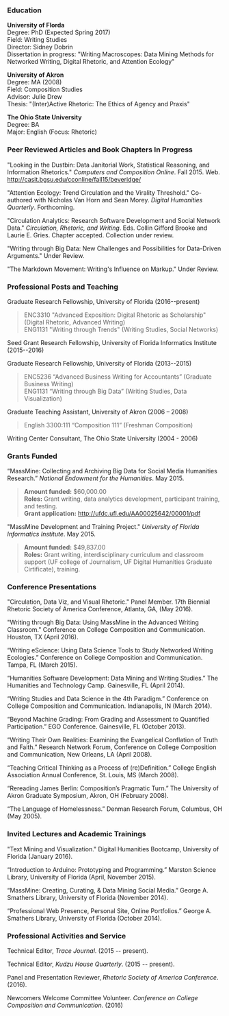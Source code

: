 ### **Education**

**University of Florda**  
Degree: PhD (Expected Spring 2017)  
Field: Writing Studies  
Director: Sidney Dobrin  
Dissertation in progress: "Writing Macroscopes: Data Mining Methods for Networked Writing, Digital Rhetoric, and Attention Ecology"

**University of Akron**  
Degree: MA (2008)  
Field: Composition Studies  
Advisor: Julie Drew  
Thesis: "(Inter)Active Rhetoric: The Ethics of Agency and Praxis"

**The Ohio State University**  
Degree: BA  
Major: English (Focus: Rhetoric)

<!--### **Monographs in progress**-->

<!--*Big Data and the Humanities*. Co-authored with Sidney Dobrin. Under review.-->

### **Peer Reviewed Articles and Book Chapters In Progress**

"Looking in the Dustbin: Data Janitorial Work, Statistical Reasoning, and Information Rhetorics." *Computers and Composition Online*. Fall 2015. Web. <http://casit.bgsu.edu/cconline/fall15/beveridge/>

"Attention Ecology: Trend Circulation and the Virality Threshold." Co-authored with Nicholas Van Horn and Sean Morey. *Digital Humanities Quarterly*. Forthcoming.

"Circulation Analytics: Research Software Development and Social Network Data." *Circulation, Rhetoric, and Writing*. Eds. Collin Gifford Brooke and Laurie E. Gries. Chapter accepted. Collection under review.

"Writing through Big Data: New Challenges and Possibilities for Data-Driven Arguments." Under Review.

"The Markdown Movement: Writing's Influence on Markup." Under Review.

<!--"Genre and Public Rhetoric." In progress.-->

<!--"Tagging Feedback Loops: A Case Study for Visual Writing Networks." In progress.-->

<!--"Landspeak." In progress.-->

### **Professional Posts and Teaching**

Graduate Research Fellowship, University of Florida (2016--present)

> ENC3310 "Advanced Exposition: Digital Rhetoric as Scholarship" (Digital Rhetoric, Advanced Writing)  
> ENG1131 "Writing through Trends" (Writing Studies, Social Networks)  

Seed Grant Research Fellowship, University of Florida Informatics Institute (2015--2016)

Graduate Research Fellowship, University of Florida (2013--2015)

> ENC5236 “Advanced Business Writing for Accountants” (Graduate Business
> Writing)  
> ENG1131 “Writing through Big Data” (Writing Studies, Data Visualization)  

Graduate Teaching Assistant, University of Akron (2006 – 2008)

> English 3300:111 “Composition 111” (Freshman Composition)

Writing Center Consultant, The Ohio State University (2004 - 2006)

### **Grants Funded**
“MassMine: Collecting and Archiving Big Data for Social Media Humanities Research.” *National Endowment for the Humanities*. May 2015.

> **Amount funded:** $60,000.00  
> **Roles:** Grant writing, data analytics development, participant training, and testing.  
> **Grant application:** <http://ufdc.ufl.edu/AA00025642/00001/pdf>

"MassMine Development and Training Project." *University of Florida Informatics Institute*. May 2015.

> **Amount funded:** $49,837.00  
> **Roles:** Grant writing, interdisciplinary curriculum and classroom support (UF college of Journalism, UF Digital Humanities Graduate Cirtificate), training.  

### **Conference Presentations**

"Circulation, Data Viz, and Visual Rhetoric." Panel Member. 17th Biennial Rhetoric Society of America Conference, Atlanta, GA, (May 2016).

"Writing through Big Data: Using MassMine in the Advanced Writing Classroom." Conference on College Composition and Communication. Houston, TX (April 2016).

“Writing eScience: Using Data Science Tools to Study Networked Writing Ecologies.” Conference on College Composition and Communication. Tampa, FL (March 2015).

“Humanities Software Development: Data Mining and Writing Studies.” The Humanities and Technology Camp. Gainesville, FL (April 2014).

“Writing Studies and Data Science in the 4th Paradigm.” Conference on College Composition and Communication. Indianapolis, IN (March 2014).

“Beyond Machine Grading: From Grading and Assessment to Quantified Participation.” EGO Conference. Gainesville, FL (October 2013).

“Writing Their Own Realities: Examining the Evangelical Conflation of Truth and Faith.” Research Network Forum, Conference on College Composition and Communication, New Orleans, LA (April 2008).

“Teaching Critical Thinking as a Process of (re)Definition.” College English Association Annual Conference, St. Louis, MS (March 2008).

“Rereading James Berlin: Composition’s Pragmatic Turn.” The University of Akron Graduate Symposium, Akron, OH (February 2008).

“The Language of Homelessness.” Denman Research Forum, Columbus, OH (May 2005).

### **Invited Lectures and Academic Trainings**
"Text Mining and Visualization." Digital Humanities Bootcamp, University of Florida (January 2016).

“Introduction to Arduino: Prototyping and Programming.” Marston Science Library, University of Florida (April, November 2015).

“MassMine: Creating, Curating, & Data Mining Social Media.” George A. Smathers Library, University of Florida (November 2014).

“Professional Web Presence, Personal Site, Online Portfolios.” George A. Smathers Library, University of Florida (October 2014).

### **Professional Activities and Service**

Technical Editor, *Trace Journal*. (2015 -- present).

Technical Editor, *Kudzu House Quarterly*. (2015 -- present).

Panel and Presentation Reviewer, *Rhetoric Society of America Conference*. (2016).

Newcomers Welcome Committee Volunteer. *Conference on College Composition and Communication.* (2016)
